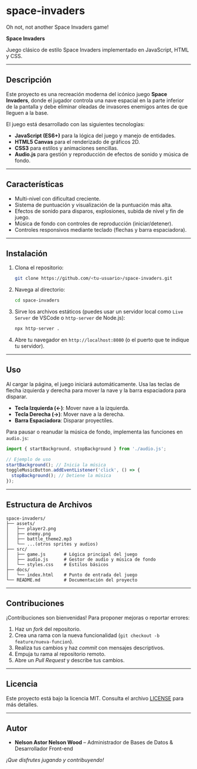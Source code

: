 # space-invaders
Oh not, not another Space Invaders game!

**Space Invaders**

Juego clásico de estilo Space Invaders implementado en JavaScript, HTML y CSS.

---

## Descripción

Este proyecto es una recreación moderna del icónico juego **Space Invaders**, donde el jugador controla una nave espacial en la parte inferior de la pantalla y debe eliminar oleadas de invasores enemigos antes de que lleguen a la base.

El juego está desarrollado con las siguientes tecnologías:

* **JavaScript (ES6+)** para la lógica del juego y manejo de entidades.
* **HTML5 Canvas** para el renderizado de gráficos 2D.
* **CSS3** para estilos y animaciones sencillas.
* **Audio.js** para gestión y reproducción de efectos de sonido y música de fondo.

---

## Características

* Multi-nivel con dificultad creciente.
* Sistema de puntuación y visualización de la puntuación más alta.
* Efectos de sonido para disparos, explosiones, subida de nivel y fin de juego.
* Música de fondo con controles de reproducción (iniciar/detener).
* Controles responsivos mediante teclado (flechas y barra espaciadora).

---

## Instalación

1. Clona el repositorio:

   ```bash
   git clone https://github.com/<tu-usuario>/space-invaders.git
   ```
2. Navega al directorio:

   ```bash
   cd space-invaders
   ```
3. Sirve los archivos estáticos (puedes usar un servidor local como `Live Server` de VSCode o `http-server` de Node.js):

   ```bash
   npx http-server .
   ```
4. Abre tu navegador en `http://localhost:8080` (o el puerto que te indique tu servidor).

---

## Uso

Al cargar la página, el juego iniciará automáticamente. Usa las teclas de flecha izquierda y derecha para mover la nave y la barra espaciadora para disparar.

* **Tecla Izquierda (←)**: Mover nave a la izquierda.
* **Tecla Derecha (→)**: Mover nave a la derecha.
* **Barra Espaciadora**: Disparar proyectiles.

Para pausar o reanudar la música de fondo, implementa las funciones en `audio.js`:

```js
import { startBackground, stopBackground } from './audio.js';

// Ejemplo de uso
startBackground(); // Inicia la música
toggleMusicButton.addEventListener('click', () => {
  stopBackground(); // Detiene la música
});
```

---

## Estructura de Archivos

```
space-invaders/
├── assets/
│   ├── player2.png
│   ├── enemy.png
│   ├── battle_theme2.mp3
│   └── ...(otros sprites y audios)
├── src/
│   ├── game.js       # Lógica principal del juego
│   ├── audio.js      # Gestor de audio y música de fondo
│   └── styles.css    # Estilos básicos
├── docs/
│   └── index.html    # Punto de entrada del juego
└── README.md         # Documentación del proyecto
```

---

## Contribuciones

¡Contribuciones son bienvenidas! Para proponer mejoras o reportar errores:

1. Haz un *fork* del repositorio.
2. Crea una rama con la nueva funcionalidad (`git checkout -b feature/nueva-funcion`).
3. Realiza tus cambios y haz *commit* con mensajes descriptivos.
4. Empuja tu rama al repositorio remoto.
5. Abre un *Pull Request* y describe tus cambios.

---

## Licencia

Este proyecto está bajo la licencia MIT. Consulta el archivo [LICENSE](LICENSE) para más detalles.

---

## Autor

* **Nelson Astor Nelson Wood** – Administrador de Bases de Datos & Desarrollador Front-end

*¡Que disfrutes jugando y contribuyendo!*
